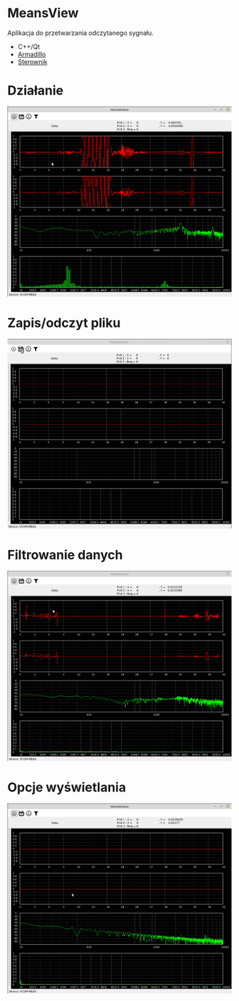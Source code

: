 # MeansView
Aplikacja do przetwarzania odczytanego sygnału.
* C++/Qt
* [Armadillo](http://arma.sourceforge.net/)
* [Sterownik](https://github.com/Corel-Cormen/ODP_MeansViewUSB)

# Działanie
<img src="doc/work.gif"> </a>

# Zapis/odczyt pliku
<img src="doc/writeAndRead.gif"> </a>

# Filtrowanie danych
<img src="doc/filter.gif"> </a>

# Opcje wyświetlania
<img src="doc/properties.gif"> </a>
